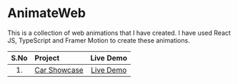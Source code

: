 # AnimateWeb

This is a collection of web animations that I have created. I have used React JS, TypeScript and Framer Motion to create these animations.

| S.No | Project | Live Demo |
| :-:  | :- | :-: |
| 1. | [Car Showcase](https://github.com/sahilatahar/AnimateWeb/tree/main/car-showcase) | [Live Demo](https://car-showcase-live.netlify.app/)
